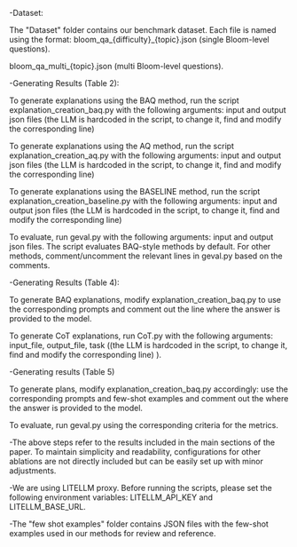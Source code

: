 -Dataset:  

The "Dataset" folder contains our benchmark dataset. Each file is named using the format:
bloom_qa_{difficulty}_{topic}.json (single Bloom-level questions).  

bloom_qa_multi_{topic}.json (multi Bloom-level questions).


-Generating Results (Table 2):  

To generate explanations using the BAQ method, run the script explanation_creation_baq.py with the following arguments: input and output json files (the LLM is hardcoded in the script, to change it, find and modify the corresponding line)  

To generate explanations using the AQ method, run the script explanation_creation_aq.py with the following arguments: input and output json files (the LLM is hardcoded in the script, to change it, find and modify the corresponding line)  

To generate explanations using the BASELINE method, run the script explanation_creation_baseline.py with the following arguments: input and output json files (the LLM is hardcoded in the script, to change it, find and modify the corresponding line)  

To evaluate, run geval.py with the following arguments: input and output json files. The script evaluates BAQ-style methods by default. For other methods, comment/uncomment the relevant lines in geval.py based on the comments.  


-Generating Results (Table 4):  

To generate BAQ explanations, modify explanation_creation_baq.py to use the corresponding prompts and comment out the line where the answer is provided to the model.  

To generate CoT explanations, run CoT.py with the following arguments: input_file, output_file, task ((the LLM is hardcoded in the script, to change it, find and modify the corresponding line)
).  


-Generating results (Table 5)  

To generate plans, modify explanation_creation_baq.py accordingly: use the corresponding prompts and few-shot examples and comment out the where the answer is provided to the model.  

To evaluate, run geval.py using the corresponding criteria for the metrics.


-The above steps refer to the results included in the main sections of the paper. To maintain simplicity and readability, configurations for other ablations are not directly included but can be easily set up with minor adjustments.  


-We are using LITELLM proxy. Before running the scripts, please set the following environment variables: LITELLM_API_KEY and LITELLM_BASE_URL.


-The "few shot examples" folder contains JSON files with the few-shot examples used in our methods for review and reference.  

